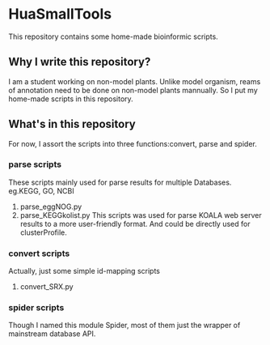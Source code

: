 # HuaSmallTools
This repository contains some home-made bioinformic scripts. 
## Why I write this repository?
I am a student working on non-model plants. Unlike model organism, reams of annotation need to be done on non-model plants mannually. So
I put my home-made scripts in this repository.
## What's in this repository
For now, I assort the scripts into three functions:convert, parse and spider.
### parse scripts
These scripts mainly used for parse results for multiple Databases. eg.KEGG, GO, NCBI
1. parse_eggNOG.py
2. parse_KEGGkolist.py
This scripts was used for parse KOALA web server results to a more user-friendly format. And could be directly used for clusterProfile.
### convert scripts
Actually, just some simple id-mapping scripts
1. convert_SRX.py
### spider scripts
Though I named this module Spider, most of them just the wrapper of mainstream database API.

